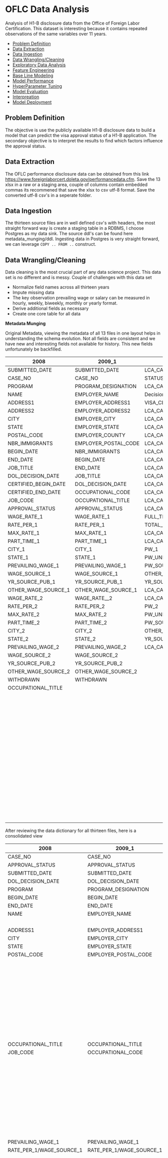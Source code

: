 # OFLC Data Analysis
Analysis of H1-B disclosure data from the Office of Foreign Labor Certification. This dataset is interesting because it contains repeated observations of the same variables over 11 years. 

* [Problem Definition]()
* [Data Extraction]()
* [Data Ingestion]()
* [Data Wrangling/Cleaning]()
* [Exploratory Data Analysis](https://github.com/turlapativenkatkrishna/oflc-data-analysis/blob/master/README.md#exploratory-data-analysis)
* [Feature Engineering]()
* [Base Line Modeling]()
* [Model Performance]()
* [HyperParameter Tuning]() 
* [Model Evaluation]()
* [Interpreation]()
* [Model Deployment]()

## Problem Definition

The objective is use the publicly available H1-B disclosure data to build a model that can predict the visa approval status of a H1-B application. The secondary objective is to interpret the results to find which factors influence the approval status. 

## Data Extraction 

The OFLC performance disclosure data can be obtained from this link https://www.foreignlaborcert.doleta.gov/performancedata.cfm. Save the 13 xlsx in a raw or a staging area, couple of columns contain embedded commas its recommened that save the xlsx to csv utf-8 format. Save the converted utf-8 csv's in a seperate folder. 

## Data Ingestion

The thirteen source files are in well defined csv's with headers, the most straight forward way is create a staging table in a RDBMS, I choose Postgres as my data sink. The source ddl's can be found here metadata_munging/ddl. Ingesting data in Postgres is very straight forward, we can leverage `COPY .. FROM ..` construct.   

## Data Wrangling/Cleaning   

Data cleaning is the most crucial part of any data science project. This data set is no different and is messy. Couple of challenges with this data set 

* Normalize field names across all thirteen years 
* Impute missing data
* The key observation prevailing wage or salary can be measured in hourly, weekly, biweekly, monthly or yearly format. 
* Derive additional fields as necessary 
* Create one core table for all data 

**Metadata Munging** 

Original Metadata, viewing the metadata of all 13 files in one layout helps in understanding the schema evolution. Not all fields are consistent and we have new and interesting fields not available for history.  This new fields unfortunately be backfilled. 

| 2008                 | 2009_1               | 2009_2                         | 2010                           | 2011                           | 2012                           | 2013                           | 2014                           | 2015                  | 2016                  | 2017                        | 2018                        | 2019                           |
| -------------------- | -------------------- | ------------------------------ | ------------------------------ | ------------------------------ | ------------------------------ | ------------------------------ | ------------------------------ | --------------------- | --------------------- | --------------------------- | --------------------------- | ------------------------------ |
| SUBMITTED_DATE       | SUBMITTED_DATE       | LCA_CASE_NUMBER                | LCA_CASE_NUMBER                | LCA_CASE_NUMBER                | LCA_CASE_NUMBER                | LCA_CASE_NUMBER                | LCA_CASE_NUMBER                | CASE_NUMBER           | CASE_NUMBER           | CASE_NUMBER                 | CASE_NUMBER                 | CASE_NUMBER                    |
| CASE_NO              | CASE_NO              | STATUS                         | STATUS                         | STATUS                         | STATUS                         | STATUS                         | STATUS                         | CASE_STATUS           | CASE_STATUS           | CASE_STATUS                 | CASE_STATUS                 | CASE_STATUS                    |
| PROGRAM              | PROGRAM_DESIGNATION  | LCA_CASE_SUBMIT                | LCA_CASE_SUBMIT                | LCA_CASE_SUBMIT                | LCA_CASE_SUBMIT                | LCA_CASE_SUBMIT                | LCA_CASE_SUBMIT                | CASE_SUBMITTED        | CASE_SUBMITTED        | CASE_SUBMITTED              | CASE_SUBMITTED              | CASE_SUBMITTED                 |
| NAME                 | EMPLOYER_NAME        | Decision_Date                  | DECISION_DATE                  | DECISION_DATE                  | DECISION_DATE                  | Decision_Date                  | DECISION_DATE                  | DECISION_DATE         | DECISION_DATE         | DECISION_DATE               | DECISION_DATE               | DECISION_DATE                  |
| ADDRESS1             | EMPLOYER_ADDRESS1    | VISA_CLASS                     | LCA_CASE_EMPLOYMENT_START_DATE | VISA_CLASS                     | VISA_CLASS                     | VISA_CLASS                     | VISA_CLASS                     | VISA_CLASS            | VISA_CLASS            | VISA_CLASS                  | VISA_CLASS                  | VISA_CLASS                     |
| ADDRESS2             | EMPLOYER_ADDRESS2    | LCA_CASE_EMPLOYMENT_START_DATE | LCA_CASE_EMPLOYMENT_END_DATE   | LCA_CASE_EMPLOYMENT_START_DATE | LCA_CASE_EMPLOYMENT_START_DATE | LCA_CASE_EMPLOYMENT_START_DATE | LCA_CASE_EMPLOYMENT_START_DATE | EMPLOYMENT_START_DATE | EMPLOYMENT_START_DATE | EMPLOYMENT_START_DATE       | EMPLOYMENT_START_DATE       | EMPLOYMENT_START_DATE          |
| CITY                 | EMPLOYER_CITY        | LCA_CASE_EMPLOYMENT_END_DATE   | LCA_CASE_EMPLOYER_NAME         | LCA_CASE_EMPLOYMENT_END_DATE   | LCA_CASE_EMPLOYMENT_END_DATE   | LCA_CASE_EMPLOYMENT_END_DATE   | LCA_CASE_EMPLOYMENT_END_DATE   | EMPLOYMENT_END_DATE   | EMPLOYMENT_END_DATE   | EMPLOYMENT_END_DATE         | EMPLOYMENT_END_DATE         | EMPLOYMENT_END_DATE            |
| STATE                | EMPLOYER_STATE       | LCA_CASE_EMPLOYER_NAME         | LCA_CASE_EMPLOYER_ADDRESS1     | LCA_CASE_EMPLOYER_NAME         | LCA_CASE_EMPLOYER_NAME         | LCA_CASE_EMPLOYER_NAME         | LCA_CASE_EMPLOYER_NAME         | EMPLOYER_NAME         | EMPLOYER_NAME         | EMPLOYER_NAME               | EMPLOYER_NAME               | EMPLOYER_NAME                  |
| POSTAL_CODE          | EMPLOYER_COUNTY      | LCA_CASE_EMPLOYER_ADDRESS      | LCA_CASE_EMPLOYER_ADDRESS2     | LCA_CASE_EMPLOYER_ADDRESS      | LCA_CASE_EMPLOYER_ADDRESS      | LCA_CASE_EMPLOYER_ADDRESS      | LCA_CASE_EMPLOYER_ADDRESS      | EMPLOYER_ADDRESS1     | EMPLOYER_ADDRESS      | EMPLOYER_BUSINESS_DBA       | EMPLOYER_BUSINESS_DBA       | EMPLOYER_BUSINESS_DBA          |
| NBR_IMMIGRANTS       | EMPLOYER_POSTAL_CODE | LCA_CASE_EMPLOYER_CITY         | LCA_CASE_EMPLOYER_CITY         | LCA_CASE_EMPLOYER_CITY         | LCA_CASE_EMPLOYER_CITY         | LCA_CASE_EMPLOYER_CITY         | LCA_CASE_EMPLOYER_CITY         | EMPLOYER_ADDRESS2     | EMPLOYER_CITY         | EMPLOYER_ADDRESS            | EMPLOYER_ADDRESS            | EMPLOYER_ADDRESS               |
| BEGIN_DATE           | NBR_IMMIGRANTS       | LCA_CASE_EMPLOYER_STATE        | LCA_CASE_EMPLOYER_STATE        | LCA_CASE_EMPLOYER_STATE        | LCA_CASE_EMPLOYER_STATE        | LCA_CASE_EMPLOYER_STATE        | LCA_CASE_EMPLOYER_STATE        | EMPLOYER_CITY         | EMPLOYER_STATE        | EMPLOYER_CITY               | EMPLOYER_CITY               | EMPLOYER_CITY                  |
| END_DATE             | BEGIN_DATE           | LCA_CASE_EMPLOYER_POSTAL_CODE  | LCA_CASE_EMPLOYER_POSTAL_CODE  | LCA_CASE_EMPLOYER_POSTAL_CODE  | LCA_CASE_EMPLOYER_POSTAL_CODE  | LCA_CASE_EMPLOYER_POSTAL_CODE  | LCA_CASE_EMPLOYER_POSTAL_CODE  | EMPLOYER_STATE        | EMPLOYER_POSTAL_CODE  | EMPLOYER_STATE              | EMPLOYER_STATE              | EMPLOYER_STATE                 |
| JOB_TITLE            | END_DATE             | LCA_CASE_SOC_CODE              | LCA_CASE_SOC_CODE              | LCA_CASE_SOC_CODE              | LCA_CASE_SOC_CODE              | LCA_CASE_SOC_CODE              | LCA_CASE_SOC_CODE              | EMPLOYER_POSTAL_CODE  | EMPLOYER_COUNTRY      | EMPLOYER_POSTAL_CODE        | EMPLOYER_POSTAL_CODE        | EMPLOYER_POSTAL_CODE           |
| DOL_DECISION_DATE    | JOB_TITLE            | LCA_CASE_SOC_NAME              | LCA_CASE_SOC_NAME              | LCA_CASE_SOC_NAME              | LCA_CASE_SOC_NAME              | LCA_CASE_SOC_NAME              | LCA_CASE_SOC_NAME              | EMPLOYER_COUNTRY      | EMPLOYER_PROVINCE     | EMPLOYER_COUNTRY            | EMPLOYER_COUNTRY            | EMPLOYER_COUNTRY               |
| CERTIFIED_BEGIN_DATE | DOL_DECISION_DATE    | LCA_CASE_JOB_TITLE             | LCA_CASE_JOB_TITLE             | LCA_CASE_JOB_TITLE             | LCA_CASE_JOB_TITLE             | LCA_CASE_JOB_TITLE             | LCA_CASE_JOB_TITLE             | EMPLOYER_PROVINCE     | EMPLOYER_PHONE        | EMPLOYER_PROVINCE           | EMPLOYER_PROVINCE           | EMPLOYER_PROVINCE              |
| CERTIFIED_END_DATE   | OCCUPATIONAL_CODE    | LCA_CASE_WAGE_RATE_FROM        | LCA_CASE_WAGE_RATE_FROM        | LCA_CASE_WAGE_RATE_FROM        | LCA_CASE_WAGE_RATE_FROM        | LCA_CASE_WAGE_RATE_FROM        | LCA_CASE_WAGE_RATE_FROM        | EMPLOYER_PHONE        | EMPLOYER_PHONE_EXT    | EMPLOYER_PHONE              | EMPLOYER_PHONE              | EMPLOYER_PHONE                 |
| JOB_CODE             | OCCUPATIONAL_TITLE   | LCA_CASE_WAGE_RATE_TO          | LCA_CASE_WAGE_RATE_TO          | LCA_CASE_WAGE_RATE_TO          | LCA_CASE_WAGE_RATE_TO          | LCA_CASE_WAGE_RATE_TO          | LCA_CASE_WAGE_RATE_TO          | EMPLOYER_PHONE_EXT    | AGENT_ATTORNEY_NAME   | EMPLOYER_PHONE_EXT          | EMPLOYER_PHONE_EXT          | EMPLOYER_PHONE_EXT             |
| APPROVAL_STATUS      | APPROVAL_STATUS      | LCA_CASE_WAGE_RATE_UNIT        | TOTAL_WORKERS                  | LCA_CASE_WAGE_RATE_UNIT        | LCA_CASE_WAGE_RATE_UNIT        | LCA_CASE_WAGE_RATE_UNIT        | LCA_CASE_WAGE_RATE_UNIT        | AGENT_ATTORNEY_NAME   | AGENT_ATTORNEY_CITY   | AGENT_REPRESENTING_EMPLOYER | AGENT_REPRESENTING_EMPLOYER | SECONDARY_ENTITY               |
| WAGE_RATE_1          | WAGE_RATE_1          | FULL_TIME_POS                  | WORK_LOCATION_CITY1            | FULL_TIME_POS                  | FULL_TIME_POS                  | FULL_TIME_POS                  | FULL_TIME_POS                  | AGENT_ATTORNEY_CITY   | AGENT_ATTORNEY_STATE  | AGENT_ATTORNEY_NAME         | AGENT_ATTORNEY_NAME         | SECONDARY_ENTITY_BUSINESS_NAME |
| RATE_PER_1           | RATE_PER_1           | TOTAL_WORKERS                  | WORK_LOCATION_STATE1           | TOTAL_WORKERS                  | TOTAL_WORKERS                  | TOTAL_WORKERS                  | TOTAL_WORKERS                  | AGENT_ATTORNEY_STATE  | JOB_TITLE             | AGENT_ATTORNEY_CITY         | AGENT_ATTORNEY_CITY         | AGENT_REPRESENTING_EMPLOYER    |
| MAX_RATE_1           | MAX_RATE_1           | LCA_CASE_WORKLOC1_CITY         | PW_1                           | LCA_CASE_WORKLOC1_CITY         | LCA_CASE_WORKLOC1_CITY         | LCA_CASE_WORKLOC1_CITY         | LCA_CASE_WORKLOC1_CITY         | JOB_TITLE             | SOC_CODE              | AGENT_ATTORNEY_STATE        | AGENT_ATTORNEY_STATE        | AGENT_ATTORNEY_NAME            |
| PART_TIME_1          | PART_TIME_1          | LCA_CASE_WORKLOC1_STATE        | PW_UNIT_1                      | LCA_CASE_WORKLOC1_STATE        | LCA_CASE_WORKLOC1_STATE        | LCA_CASE_WORKLOC1_STATE        | LCA_CASE_WORKLOC1_STATE        | SOC_CODE              | SOC_NAME              | JOB_TITLE                   | JOB_TITLE                   | AGENT_ATTORNEY_CITY            |
| CITY_1               | CITY_1               | PW_1                           | PW_SOURCE_1                    | PW_1                           | PW_1                           | PW_1                           | PW_1                           | SOC_NAME              | NAIC_CODE             | SOC_CODE                    | SOC_CODE                    | AGENT_ATTORNEY_STATE           |
| STATE_1              | STATE_1              | PW_UNIT_1                      | OTHER_WAGE_SOURCE_1            | PW_UNIT_1                      | PW_UNIT_1                      | PW_UNIT_1                      | PW_UNIT_1                      | NAIC_CODE             | TOTAL_WORKERS         | SOC_NAME                    | SOC_NAME                    | JOB_TITLE                      |
| PREVAILING_WAGE_1    | PREVAILING_WAGE_1    | PW_SOURCE_1                    | YR_SOURCE_PUB_1                | PW_SOURCE_1                    | PW_SOURCE_1                    | PW_SOURCE_1                    | PW_SOURCE_1                    | TOTAL                 | FULL_TIME_POSITION    | NAICS_CODE                  | NAICS_CODE                  | SOC_CODE                       |
| WAGE_SOURCE_1        | WAGE_SOURCE_1        | OTHER_WAGE_SOURCE_1            | WORK_LOCATION_CITY2            | OTHER_WAGE_SOURCE_1            | OTHER_WAGE_SOURCE_1            | OTHER_WAGE_SOURCE_1            | OTHER_WAGE_SOURCE_1            | WORKERS               | PREVAILING_WAGE       | TOTAL_WORKERS               | TOTAL_WORKERS               | SOC_NAME                       |
| YR_SOURCE_PUB_1      | YR_SOURCE_PUB_1      | YR_SOURCE_PUB_1                | WORK_LOCATION_STATE2           | YR_SOURCE_PUB_1                | YR_SOURCE_PUB_1                | YR_SOURCE_PUB_1                | YR_SOURCE_PUB_1                | FULL_TIME_POSITION    | PW_UNIT_OF_PAY        | NEW_EMPLOYMENT              | NEW_EMPLOYMENT              | NAICS_CODE                     |
| OTHER_WAGE_SOURCE_1  | OTHER_WAGE_SOURCE_1  | LCA_CASE_WORKLOC2_CITY         | PW_2                           | LCA_CASE_WORKLOC2_CITY         | LCA_CASE_WORKLOC2_CITY         | LCA_CASE_WORKLOC2_CITY         | LCA_CASE_WORKLOC2_CITY         | PREVAILING_WAGE       | PW_WAGE_SOURCE        | CONTINUED_EMPLOYMENT        | CONTINUED_EMPLOYMENT        | TOTAL_WORKERS                  |
| WAGE_RATE_2          | WAGE_RATE__2         | LCA_CASE_WORKLOC2_STATE        | PW_UNIT_2                      | LCA_CASE_WORKLOC2_STATE        | LCA_CASE_WORKLOC2_STATE        | LCA_CASE_WORKLOC2_STATE        | LCA_CASE_WORKLOC2_STATE        | PW_UNIT_OF_PAY        | PW_SOURCE_YEAR        | CHANGE_PREVIOUS_EMPLOYMENT  | CHANGE_PREVIOUS_EMPLOYMENT  | NEW_EMPLOYMENT                 |
| RATE_PER_2           | RATE_PER_2           | PW_2                           | PW_SOURCE_2                    | PW_2                           | PW_2                           | PW_2                           | PW_2                           | PW_WAGE_LEVEL         | PW_SOURCE_OTHER       | NEW_CONCURRENT_EMPLOYMENT   | NEW_CONCURRENT_EMP          | CONTINUED_EMPLOYMENT           |
| MAX_RATE_2           | MAX_RATE_2           | PW_UNIT_2                      | OTHER_WAGE_SOURCE_2            | PW_UNIT_2                      | PW_UNIT_2                      | PW_UNIT_2                      | PW_UNIT_2                      | PW_WAGE_SOURCE        | WAGE_RATE_OF_PAY_FROM | CHANGE_EMPLOYER             | CHANGE_EMPLOYER             | CHANGE_PREVIOUS_EMPLOYMENT     |
| PART_TIME_2          | PART_TIME_2          | PW_SOURCE_2                    | YR_SOURCE_PUB_2                | PW_SOURCE_2                    | PW_SOURCE_2                    | PW_SOURCE_2                    | PW_SOURCE_2                    | PW_WAGE_SOURCE_YEAR   | WAGE_RATE_OF_PAY_TO   | AMENDED_PETITION            | AMENDED_PETITION            | NEW_CONCURRENT_EMP             |
| CITY_2               | CITY_2               | OTHER_WAGE_SOURCE_2            | LCA_CASE_NAICS_CODE            | OTHER_WAGE_SOURCE_2            | OTHER_WAGE_SOURCE_2            | OTHER_WAGE_SOURCE_2            | OTHER_WAGE_SOURCE_2            | PW_WAGE_SOURCE_OTHER  | WAGE_UNIT_OF_PAY      | FULL_TIME_POSITION          | FULL_TIME_POSITION          | CHANGE_EMPLOYER                |
| STATE_2              | STATE_2              | YR_SOURCE_PUB_2                |                                | YR_SOURCE_PUB_2                | YR_SOURCE_PUB_2                | YR_SOURCE_PUB_2                | YR_SOURCE_PUB_2                | WAGE_RATE_OF_PAY      | H-1B_DEPENDENT        | PREVAILING_WAGE             | PREVAILING_WAGE             | AMENDED_PETITION               |
| PREVAILING_WAGE_2    | PREVAILING_WAGE_2    | LCA_CASE_NAICS_CODE            |                                | LCA_CASE_NAICS_CODE            | LCA_CASE_NAICS_CODE            | LCA_CASE_NAICS_CODE            | LCA_CASE_NAICS_CODE            | WAGE_UNIT_OF_PAY      | WILLFUL_VIOLATOR      | PW_UNIT_OF_PAY              | PW_UNIT_OF_PAY              | FULL_TIME_POSITION             |
| WAGE_SOURCE_2        | WAGE_SOURCE_2        |                                |                                |                                |                                |                                |                                | H-1B_DEPENDENT        | WORKSITE_CITY         | PW_WAGE_LEVEL               | PW_WAGE_LEVEL               | PREVAILING_WAGE                |
| YR_SOURCE_PUB_2      | YR_SOURCE_PUB_2      |                                |                                |                                |                                |                                |                                | WILLFUL               | WORKSITE_COUNTY       | PW_SOURCE                   | PW_SOURCE                   | PW_UNIT_OF_PAY                 |
| OTHER_WAGE_SOURCE_2  | OTHER_WAGE_SOURCE_2  |                                |                                |                                |                                |                                |                                | VIOLATOR              | WORKSITE_STATE        | PW_SOURCE_YEAR              | PW_SOURCE_YEAR              | PW_WAGE_LEVEL                  |
| WITHDRAWN            | WITHDRAWN            |                                |                                |                                |                                |                                |                                | WORKSITE_CITY         | WORKSITE_POSTAL_CODE  | PW_SOURCE_OTHER             | PW_SOURCE_OTHER             | PW_SOURCE                      |
| OCCUPATIONAL_TITLE   |                      |                                |                                |                                |                                |                                |                                | WORKSITE_COUNTY       | ORIGINAL_CERT_DATE    | WAGE_RATE_OF_PAY_FROM       | WAGE_RATE_OF_PAY_FROM       | PW_SOURCE_YEAR                 |
|                      |                      |                                |                                |                                |                                |                                |                                | WORKSITE_STATE        |                       | WAGE_RATE_OF_PAY_TO         | WAGE_RATE_OF_PAY_TO         | PW_SOURCE_OTHER                |
|                      |                      |                                |                                |                                |                                |                                |                                | WORKSITE_POSTAL_CODE  |                       | WAGE_UNIT_OF_PAY            | WAGE_UNIT_OF_PAY            | WAGE_RATE_OF_PAY_FROM          |
|                      |                      |                                |                                |                                |                                |                                |                                |                       |                       | H1B_DEPENDENT               | H1B_DEPENDENT               | WAGE_RATE_OF_PAY_TO            |
|                      |                      |                                |                                |                                |                                |                                |                                |                       |                       | WILLFUL_VIOLATOR            | WILLFUL_VIOLATOR            | WAGE_UNIT_OF_PAY               |
|                      |                      |                                |                                |                                |                                |                                |                                |                       |                       | SUPPORT_H1B                 | SUPPORT_H1B                 | H1B_DEPENDENT                  |
|                      |                      |                                |                                |                                |                                |                                |                                |                       |                       | LABOR_CON_AGREE             | LABOR_CON_AGREE             | WILLFUL_VIOLATOR               |
|                      |                      |                                |                                |                                |                                |                                |                                |                       |                       | PUBLIC_DISCLOSURE_LOCATION  | PUBLIC_DISCLOSURE_LOCATION  | SUPPORT_H1B                    |
|                      |                      |                                |                                |                                |                                |                                |                                |                       |                       | WORKSITE_CITY               | WORKSITE_CITY               | STATUTORY_BASIS                |
|                      |                      |                                |                                |                                |                                |                                |                                |                       |                       | WORKSITE_COUNTY             | WORKSITE_COUNTY             | APPENDIX_ATTACHMENT            |
|                      |                      |                                |                                |                                |                                |                                |                                |                       |                       | WORKSITE_STATE              | WORKSITE_STATE              | LABOR_CON_AGREE                |
|                      |                      |                                |                                |                                |                                |                                |                                |                       |                       | WORKSITE_POSTAL_CODE        | WORKSITE_POSTAL_CODE        | PUBLIC_DISCLOSURE_LOCATION     |
|                      |                      |                                |                                |                                |                                |                                |                                |                       |                       | ORIGINAL_CERT_DATE          | ORIGINAL_CERT_DATE          | WORKSITE_CITY                  |
|                      |                      |                                |                                |                                |                                |                                |                                |                       |                       |                             |                             | WORKSITE_COUNTY                |
|                      |                      |                                |                                |                                |                                |                                |                                |                       |                       |                             |                             | WORKSITE_STATE                 |
|                      |                      |                                |                                |                                |                                |                                |                                |                       |                       |                             |                             | WORKSITE_POSTAL_CODE           |
|                      |                      |                                |                                |                                |                                |                                |                                |                       |                       |                             |                             | ORIGINAL_CERT_DATE             |

After reviewing the data dictionary for all thirteen files, here is a consolidated view 

| 2008                      | 2009_1                   | 2009_2                         | 2010                           | 2011                           | 2012                           | 2013                           | 2014                           | 2015                  | 2016                  | 2017                        | 2018                        | 2019                           |
| ------------------------- | ------------------------ | ------------------------------ | ------------------------------ | ------------------------------ | ------------------------------ | ------------------------------ | ------------------------------ | --------------------- | --------------------- | --------------------------- | --------------------------- | ------------------------------ |
| CASE_NO                   | CASE_NO                  | LCA_CASE_NUMBER                | LCA_CASE_NUMBER                | LCA_CASE_NUMBER                | LCA_CASE_NUMBER                | LCA_CASE_NUMBER                | LCA_CASE_NUMBER                | CASE_NUMBER           | CASE_NUMBER           | CASE_NUMBER                 | CASE_NUMBER                 | CASE_NUMBER                    |
| APPROVAL_STATUS           | APPROVAL_STATUS          | STATUS                         | STATUS                         | STATUS                         | STATUS                         | STATUS                         | STATUS                         | CASE_STATUS           | CASE_STATUS           | CASE_STATUS                 | CASE_STATUS                 | CASE_STATUS                    |
| SUBMITTED_DATE            | SUBMITTED_DATE           | LCA_CASE_SUBMIT                | LCA_CASE_SUBMIT                | LCA_CASE_SUBMIT                | LCA_CASE_SUBMIT                | LCA_CASE_SUBMIT                | LCA_CASE_SUBMIT                | CASE_SUBMITTED        | CASE_SUBMITTED        | CASE_SUBMITTED              | CASE_SUBMITTED              | CASE_SUBMITTED                 |
| DOL_DECISION_DATE         | DOL_DECISION_DATE        | Decision_Date                  | DECISION_DATE                  | DECISION_DATE                  | DECISION_DATE                  | Decision_Date                  | DECISION_DATE                  | DECISION_DATE         | DECISION_DATE         | DECISION_DATE               | DECISION_DATE               | DECISION_DATE                  |
| PROGRAM                   | PROGRAM_DESIGNATION      | VISA_CLASS                     |                                | VISA_CLASS                     | VISA_CLASS                     | VISA_CLASS                     | VISA_CLASS                     | VISA_CLASS            | VISA_CLASS            | VISA_CLASS                  | VISA_CLASS                  | VISA_CLASS                     |
| BEGIN_DATE                | BEGIN_DATE               | LCA_CASE_EMPLOYMENT_START_DATE | LCA_CASE_EMPLOYMENT_START_DATE | LCA_CASE_EMPLOYMENT_START_DATE | LCA_CASE_EMPLOYMENT_START_DATE | LCA_CASE_EMPLOYMENT_START_DATE | LCA_CASE_EMPLOYMENT_START_DATE | EMPLOYMENT_START_DATE | EMPLOYMENT_START_DATE | EMPLOYMENT_START_DATE       | EMPLOYMENT_START_DATE       | EMPLOYMENT_START_DATE          |
| END_DATE                  | END_DATE                 | LCA_CASE_EMPLOYMENT_END_DATE   | LCA_CASE_EMPLOYMENT_END_DATE   | LCA_CASE_EMPLOYMENT_END_DATE   | LCA_CASE_EMPLOYMENT_END_DATE   | LCA_CASE_EMPLOYMENT_END_DATE   | LCA_CASE_EMPLOYMENT_END_DATE   | EMPLOYMENT_END_DATE   | EMPLOYMENT_END_DATE   | EMPLOYMENT_END_DATE         | EMPLOYMENT_END_DATE         | EMPLOYMENT_END_DATE            |
| NAME                      | EMPLOYER_NAME            | LCA_CASE_EMPLOYER_NAME         | LCA_CASE_EMPLOYER_NAME         | LCA_CASE_EMPLOYER_NAME         | LCA_CASE_EMPLOYER_NAME         | LCA_CASE_EMPLOYER_NAME         | LCA_CASE_EMPLOYER_NAME         | EMPLOYER_NAME         | EMPLOYER_NAME         | EMPLOYER_NAME               | EMPLOYER_NAME               | EMPLOYER_NAME                  |
|                           |                          |                                |                                |                                |                                |                                |                                | EMPLOYER_ADDRESS1     |                       | EMPLOYER_BUSINESS_DBA       | EMPLOYER_BUSINESS_DBA       | EMPLOYER_BUSINESS_DBA          |
| ADDRESS1                  | EMPLOYER_ADDRESS1        | LCA_CASE_EMPLOYER_ADDRESS      | LCA_CASE_EMPLOYER_ADDRESS1     | LCA_CASE_EMPLOYER_ADDRESS      | LCA_CASE_EMPLOYER_ADDRESS      | LCA_CASE_EMPLOYER_ADDRESS      | LCA_CASE_EMPLOYER_ADDRESS      | EMPLOYER_ADDRESS2     | EMPLOYER_ADDRESS      | EMPLOYER_ADDRESS            | EMPLOYER_ADDRESS            | EMPLOYER_ADDRESS               |
| CITY                      | EMPLOYER_CITY            | LCA_CASE_EMPLOYER_CITY         | LCA_CASE_EMPLOYER_CITY         | LCA_CASE_EMPLOYER_CITY         | LCA_CASE_EMPLOYER_CITY         | LCA_CASE_EMPLOYER_CITY         | LCA_CASE_EMPLOYER_CITY         | EMPLOYER_CITY         | EMPLOYER_CITY         | EMPLOYER_CITY               | EMPLOYER_CITY               | EMPLOYER_CITY                  |
| STATE                     | EMPLOYER_STATE           | LCA_CASE_EMPLOYER_STATE        | LCA_CASE_EMPLOYER_STATE        | LCA_CASE_EMPLOYER_STATE        | LCA_CASE_EMPLOYER_STATE        | LCA_CASE_EMPLOYER_STATE        | LCA_CASE_EMPLOYER_STATE        | EMPLOYER_STATE        | EMPLOYER_STATE        | EMPLOYER_STATE              | EMPLOYER_STATE              | EMPLOYER_STATE                 |
| POSTAL_CODE               | EMPLOYER_POSTAL_CODE     | LCA_CASE_EMPLOYER_POSTAL_CODE  | LCA_CASE_EMPLOYER_POSTAL_CODE  | LCA_CASE_EMPLOYER_POSTAL_CODE  | LCA_CASE_EMPLOYER_POSTAL_CODE  | LCA_CASE_EMPLOYER_POSTAL_CODE  | LCA_CASE_EMPLOYER_POSTAL_CODE  | EMPLOYER_POSTAL_CODE  | EMPLOYER_POSTAL_CODE  | EMPLOYER_POSTAL_CODE        | EMPLOYER_POSTAL_CODE        | EMPLOYER_POSTAL_CODE           |
|                           |                          |                                |                                |                                |                                |                                |                                | EMPLOYER_COUNTRY      | EMPLOYER_COUNTRY      | EMPLOYER_COUNTRY            | EMPLOYER_COUNTRY            | EMPLOYER_COUNTRY               |
|                           |                          |                                |                                |                                |                                |                                |                                | EMPLOYER_PROVINCE     | EMPLOYER_PROVINCE     | EMPLOYER_PROVINCE           | EMPLOYER_PROVINCE           | EMPLOYER_PROVINCE              |
|                           |                          |                                |                                |                                |                                |                                |                                | EMPLOYER_PHONE        | EMPLOYER_PHONE        | EMPLOYER_PHONE              | EMPLOYER_PHONE              | EMPLOYER_PHONE                 |
|                           |                          |                                |                                |                                |                                |                                |                                | EMPLOYER_PHONE_EXT    | EMPLOYER_PHONE_EXT    | EMPLOYER_PHONE_EXT          | EMPLOYER_PHONE_EXT          | EMPLOYER_PHONE_EXT             |
|                           |                          |                                |                                |                                |                                |                                |                                |                       |                       |                             |                             | SECONDARY_ENTITY               |
|                           |                          |                                |                                |                                |                                |                                |                                |                       |                       |                             |                             | SECONDARY_ENTITY_BUSINESS_NAME |
|                           |                          |                                |                                |                                |                                |                                |                                |                       |                       | AGENT_REPRESENTING_EMPLOYER | AGENT_REPRESENTING_EMPLOYER | AGENT_REPRESENTING_EMPLOYER    |
|                           |                          |                                | WORK_LOCATION_CITY1            |                                |                                |                                |                                | AGENT_ATTORNEY_NAME   | AGENT_ATTORNEY_NAME   | AGENT_ATTORNEY_NAME         | AGENT_ATTORNEY_NAME         | AGENT_ATTORNEY_NAME            |
|                           |                          |                                | WORK_LOCATION_STATE1           |                                |                                |                                |                                | AGENT_ATTORNEY_CITY   | AGENT_ATTORNEY_CITY   | AGENT_ATTORNEY_CITY         | AGENT_ATTORNEY_CITY         | AGENT_ATTORNEY_CITY            |
|                           |                          |                                |                                |                                |                                |                                |                                | AGENT_ATTORNEY_STATE  | AGENT_ATTORNEY_STATE  | AGENT_ATTORNEY_STATE        | AGENT_ATTORNEY_STATE        | AGENT_ATTORNEY_STATE           |
| OCCUPATIONAL_TITLE        | OCCUPATIONAL_TITLE       | LCA_CASE_JOB_TITLE             | LCA_CASE_JOB_TITLE             | LCA_CASE_JOB_TITLE             | LCA_CASE_JOB_TITLE             | LCA_CASE_JOB_TITLE             | LCA_CASE_JOB_TITLE             | JOB_TITLE             | JOB_TITLE             | JOB_TITLE                   | JOB_TITLE                   | JOB_TITLE                      |
| JOB_CODE                  | OCCUPATIONAL_CODE        | LCA_CASE_SOC_CODE              | LCA_CASE_SOC_CODE              | LCA_CASE_SOC_CODE              | LCA_CASE_SOC_CODE              | LCA_CASE_SOC_CODE              | LCA_CASE_SOC_CODE              | SOC_CODE              | SOC_CODE              | SOC_CODE                    | SOC_CODE                    | SOC_CODE                       |
|                           |                          | LCA_CASE_SOC_NAME              | LCA_CASE_SOC_NAME              | LCA_CASE_SOC_NAME              | LCA_CASE_SOC_NAME              | LCA_CASE_SOC_NAME              | LCA_CASE_SOC_NAME              | SOC_NAME              | SOC_NAME              | SOC_NAME                    | SOC_NAME                    | SOC_NAME                       |
|                           |                          | LCA_CASE_NAICS_CODE            | LCA_CASE_NAICS_CODE            | LCA_CASE_NAICS_CODE            | LCA_CASE_NAICS_CODE            | LCA_CASE_NAICS_CODE            | LCA_CASE_NAICS_CODE            | NAIC_CODE             | NAIC_CODE             | NAICS_CODE                  | NAICS_CODE                  | NAICS_CODE                     |
|                           |                          | TOTAL_WORKERS                  | TOTAL_WORKERS                  | TOTAL_WORKERS                  | TOTAL_WORKERS                  | TOTAL_WORKERS                  | TOTAL_WORKERS                  | TOTAL_WORKERS         | TOTAL_WORKERS         | TOTAL_WORKERS               | TOTAL_WORKERS               | TOTAL_WORKERS                  |
|                           |                          |                                |                                |                                |                                |                                |                                |                       |                       | NEW_EMPLOYMENT              | NEW_EMPLOYMENT              | NEW_EMPLOYMENT                 |
|                           |                          |                                |                                |                                |                                |                                |                                |                       |                       | CONTINUED_EMPLOYMENT        | CONTINUED_EMPLOYMENT        | CONTINUED_EMPLOYMENT           |
|                           |                          |                                |                                |                                |                                |                                |                                |                       |                       | CHANGE_PREVIOUS_EMPLOYMENT  | CHANGE_PREVIOUS_EMPLOYMENT  | CHANGE_PREVIOUS_EMPLOYMENT     |
|                           |                          |                                |                                |                                |                                |                                |                                |                       |                       | NEW_CONCURRENT_EMPLOYMENT   | NEW_CONCURRENT_EMP          | NEW_CONCURRENT_EMP             |
|                           |                          |                                |                                |                                |                                |                                |                                |                       |                       | CHANGE_EMPLOYER             | CHANGE_EMPLOYER             | CHANGE_EMPLOYER                |
|                           |                          |                                |                                |                                |                                |                                |                                |                       |                       | AMENDED_PETITION            | AMENDED_PETITION            | AMENDED_PETITION               |
|                           |                          | FULL_TIME_POS                  |                                | FULL_TIME_POS                  | FULL_TIME_POS                  | FULL_TIME_POS                  | FULL_TIME_POS                  | FULL_TIME_POSITION    | FULL_TIME_POSITION    | FULL_TIME_POSITION          | FULL_TIME_POSITION          | FULL_TIME_POSITION             |
| PREVAILING_WAGE_1         | PREVAILING_WAGE_1        | PW_1                           | PW_1                           |                                | PW_1                           | PW_1                           | PW_1                           | PREVAILING_WAGE       | PREVAILING_WAGE       | PREVAILING_WAGE             | PREVAILING_WAGE             | PREVAILING_WAGE                |
| RATE_PER_1/WAGE_SOURCE_1  | RATE_PER_1/WAGE_SOURCE_1 | PW_UNIT_1                      | PW_UNIT_1                      |                                | PW_UNIT_1                      | PW_UNIT_1                      | PW_UNIT_1                      | PW_UNIT_OF_PAY        | PW_UNIT_OF_PAY        | PW_UNIT_OF_PAY              | PW_UNIT_OF_PAY              | PW_UNIT_OF_PAY                 |
|                           |                          |                                |                                |                                |                                |                                |                                | PW_WAGE_LEVEL         |                       | PW_WAGE_LEVEL               | PW_WAGE_LEVEL               | PW_WAGE_LEVEL                  |
|                           |                          |                                |                                |                                |                                |                                |                                | PW_WAGE_SOURCE        | PW_WAGE_SOURCE        | PW_SOURCE                   | PW_SOURCE                   | PW_SOURCE                      |
|                           |                          |                                |                                |                                |                                |                                |                                | PW_WAGE_SOURCE_YEAR   | PW_SOURCE_YEAR        | PW_SOURCE_YEAR              | PW_SOURCE_YEAR              | PW_SOURCE_YEAR                 |
|                           |                          |                                |                                |                                |                                |                                |                                | PW_WAGE_SOURCE_OTHER  | PW_SOURCE_OTHER       | PW_SOURCE_OTHER             | PW_SOURCE_OTHER             | PW_SOURCE_OTHER                |
|                           |                          | LCA_CASE_WAGE_RATE_FROM        | LCA_CASE_WAGE_RATE_FROM        | LCA_CASE_WAGE_RATE_FROM        | LCA_CASE_WAGE_RATE_FROM        | LCA_CASE_WAGE_RATE_FROM        | LCA_CASE_WAGE_RATE_FROM        |                       | WAGE_RATE_OF_PAY_FROM | WAGE_RATE_OF_PAY_FROM       | WAGE_RATE_OF_PAY_FROM       | WAGE_RATE_OF_PAY_FROM          |
|                           |                          | LCA_CASE_WAGE_RATE_TO          | LCA_CASE_WAGE_RATE_TO          | LCA_CASE_WAGE_RATE_TO          | LCA_CASE_WAGE_RATE_TO          | LCA_CASE_WAGE_RATE_TO          | LCA_CASE_WAGE_RATE_TO          | WAGE_RATE_OF_PAY      | WAGE_RATE_OF_PAY_TO   | WAGE_RATE_OF_PAY_TO         | WAGE_RATE_OF_PAY_TO         | WAGE_RATE_OF_PAY_TO            |
|                           |                          | LCA_CASE_WAGE_RATE_UNIT        |                                | LCA_CASE_WAGE_RATE_UNIT        | LCA_CASE_WAGE_RATE_UNIT        | LCA_CASE_WAGE_RATE_UNIT        | LCA_CASE_WAGE_RATE_UNIT        | WAGE_UNIT_OF_PAY      | WAGE_UNIT_OF_PAY      | WAGE_UNIT_OF_PAY            | WAGE_UNIT_OF_PAY            | WAGE_UNIT_OF_PAY               |
|                           |                          |                                |                                |                                |                                |                                |                                | H1B_DEPENDENT         | H1B_DEPENDENT         | H1B_DEPENDENT               | H1B_DEPENDENT               | H1B_DEPENDENT                  |
|                           |                          |                                |                                |                                |                                |                                |                                | WILLFUL_VIOLATOR      | WILLFUL_VIOLATOR      | WILLFUL_VIOLATOR            | WILLFUL_VIOLATOR            | WILLFUL_VIOLATOR               |
|                           |                          |                                |                                |                                |                                |                                |                                |                       |                       | SUPPORT_H1B                 | SUPPORT_H1B                 | SUPPORT_H1B                    |
|                           |                          |                                |                                |                                |                                |                                |                                |                       |                       |                             |                             | STATUTORY_BASIS                |
|                           |                          |                                |                                |                                |                                |                                |                                |                       |                       |                             |                             | APPENDIX_ATTACHMENT            |
|                           |                          |                                |                                |                                |                                |                                |                                |                       |                       | LABOR_CON_AGREE             | LABOR_CON_AGREE             | LABOR_CON_AGREE                |
|                           |                          |                                |                                |                                |                                |                                |                                |                       |                       | PUBLIC_DISCLOSURE_LOCATION  | PUBLIC_DISCLOSURE_LOCATION  | PUBLIC_DISCLOSURE_LOCATION     |
|                           |                          | LCA_CASE_WORKLOC1_CITY         |                                | LCA_CASE_WORKLOC1_CITY         | LCA_CASE_WORKLOC1_CITY         | LCA_CASE_WORKLOC1_CITY         | LCA_CASE_WORKLOC1_CITY         | WORKSITE_CITY         | WORKSITE_CITY         | WORKSITE_CITY               | WORKSITE_CITY               | WORKSITE_CITY                  |
|                           |                          | LCA_CASE_WORKLOC1_STATE        |                                | LCA_CASE_WORKLOC1_STATE        | LCA_CASE_WORKLOC1_STATE        | LCA_CASE_WORKLOC1_STATE        | LCA_CASE_WORKLOC1_STATE        | WORKSITE_COUNTY       | WORKSITE_COUNTY       | WORKSITE_COUNTY             | WORKSITE_COUNTY             | WORKSITE_COUNTY                |
|                           |                          |                                |                                |                                |                                |                                |                                | WORKSITE_STATE        | WORKSITE_STATE        | WORKSITE_STATE              | WORKSITE_STATE              | WORKSITE_STATE                 |
|                           |                          |                                |                                |                                |                                |                                |                                | WORKSITE_POSTAL_CODE  | WORKSITE_POSTAL_CODE  | WORKSITE_POSTAL_CODE        | WORKSITE_POSTAL_CODE        | WORKSITE_POSTAL_CODE           |
|                           |                          |                                |                                |                                |                                |                                |                                |                       | ORIGINAL_CERT_DATE    | ORIGINAL_CERT_DATE          | ORIGINAL_CERT_DATE          | ORIGINAL_CERT_DATE             |
| YYY                       | YYYY                     | YYYY                           | YYYY                           | YYYY                           | YYYY                           | YYYY                           | YYYY                           | YYYY                  | YYYY                  | YYYY                        | YYYY                        | YYYY                           |
|                           |                          |                                |                                |                                |                                |                                |                                |                       |                       |                             |                             |                                |
| **FIELDS NOT   REQUIRED** |                          |                                |                                |                                |                                |                                |                                |                       |                       |                             |                             |                                |
| WAGE_RATE_2               | WITHDRAWN                | PW_SOURCE_1                    | PW_SOURCE_1                    | LCA_CASE_WORKLOC2_CITY         | LCA_CASE_WORKLOC2_CITY         | LCA_CASE_WORKLOC2_CITY         | PW_2                           |                       |                       |                             |                             |                                |
| RATE_PER_2                | WAGE_RATE__2             | OTHER_WAGE_SOURCE_1            | OTHER_WAGE_SOURCE_1            | LCA_CASE_WORKLOC2_STATE        | LCA_CASE_WORKLOC2_STATE        | LCA_CASE_WORKLOC2_STATE        | PW_UNIT_2                      |                       |                       |                             |                             |                                |
| MAX_RATE_2                | RATE_PER_2               | YR_SOURCE_PUB_1                | YR_SOURCE_PUB_1                | PW_2                           | PW_2                           | PW_2                           | PW_SOURCE_2                    |                       |                       |                             |                             |                                |
| PART_TIME_2               | MAX_RATE_2               | LCA_CASE_WORKLOC2_CITY         | LCA_CASE_EMPLOYER_ADDRESS2     | PW_UNIT_2                      | PW_UNIT_2                      | PW_UNIT_2                      | OTHER_WAGE_SOURCE_2            |                       |                       |                             |                             |                                |
| CITY_2                    | PART_TIME_2              | LCA_CASE_WORKLOC2_STATE        | PW_2                           | PW_SOURCE_2                    | PW_SOURCE_2                    | PW_SOURCE_2                    | YR_SOURCE_PUB_2                |                       |                       |                             |                             |                                |
| STATE_2                   | CITY_2                   | PW_2                           | PW_UNIT_2                      | OTHER_WAGE_SOURCE_2            | OTHER_WAGE_SOURCE_2            | OTHER_WAGE_SOURCE_2            | LCA_CASE_WORKLOC2_CITY         |                       |                       |                             |                             |                                |
| PREVAILING_WAGE_2         | STATE_2                  | PW_UNIT_2                      | PW_SOURCE_2                    | YR_SOURCE_PUB_2                | YR_SOURCE_PUB_2                | YR_SOURCE_PUB_2                | LCA_CASE_WORKLOC2_STATE        |                       |                       |                             |                             |                                |
| WAGE_SOURCE_2             | PREVAILING_WAGE_2        | PW_SOURCE_2                    | OTHER_WAGE_SOURCE_2            |                                | PW_SOURCE_1                    | PW_SOURCE_1                    | PW_SOURCE_1                    |                       |                       |                             |                             |                                |
| YR_SOURCE_PUB_2           | WAGE_SOURCE_2            | OTHER_WAGE_SOURCE_2            | YR_SOURCE_PUB_2                |                                | OTHER_WAGE_SOURCE_1            | OTHER_WAGE_SOURCE_1            | OTHER_WAGE_SOURCE_1            |                       |                       |                             |                             |                                |
| OTHER_WAGE_SOURCE_2       | YR_SOURCE_PUB_2          | YR_SOURCE_PUB_2                | PW_1                           |                                | YR_SOURCE_PUB_1                | YR_SOURCE_PUB_1                | YR_SOURCE_PUB_1                |                       |                       |                             |                             |                                |
| MAX_RATE_1                | OTHER_WAGE_SOURCE_2      | JOB_TITLE                      | PW_UNIT_1                      |                                |                                |                                |                                |                       |                       |                             |                             |                                |
| PART_TIME_1               | MAX_RATE_1               |                                | PW_SOURCE_1                    |                                |                                |                                |                                |                       |                       |                             |                             |                                |
| CITY_1                    | PART_TIME_1              |                                | OTHER_WAGE_SOURCE_1            |                                |                                |                                |                                |                       |                       |                             |                             |                                |
| STATE_1                   | CITY_1                   |                                | YR_SOURCE_PUB_1                |                                |                                |                                |                                |                       |                       |                             |                             |                                |
| PREVAILING_WAGE_1         | STATE_1                  |                                | WORK_LOCATION_CITY2            |                                |                                |                                |                                |                       |                       |                             |                             |                                |
| YR_SOURCE_PUB_1           | PREVAILING_WAGE_1        |                                | WORK_LOCATION_STATE2           |                                |                                |                                |                                |                       |                       |                             |                             |                                |



In short the response variable for the model will be the field which has the following aliases  APPROVAL_STATUS, STATUS or CASE_STATUS and the other fields describe the applicants profile 

![oflc_data](imgs/oflc_data.jpeg)

After normalizing all columns, the following columns seem to have consistent history across time and are more relevant to the problem definition. This is the final schema used for modeling 

| FIELD                 | DESCRIPTION                                                  |
| --------------------- | ------------------------------------------------------------ |
| CASE_NUMBER           | Unique row id                                                |
| CASE_STATUS           | Status associated with the last   significant event or decision. Valid values include “Certified,”   “Certified-Withdrawn,” Denied,” and “Withdrawn”. |
| CASE_SUBMITTED        | Date and time the application was submitted.                 |
| EMPLOYMENT_START_DATE | Beginning date of employment.                                |
| EMPLOYMENT_END_DATE   | Ending date of employment.                                   |
| EMPLOYER_STATE        | State of employer requesting LCA/H1B                         |
| JOB_TITLE             | title of job                                                 |
| SOC_CODE              | Occupational code associated with the job being requested for   temporary labor condition, as classified by the Standard Occupational   Classification (SOC) System. |
| SOC_NAME              | Occupational name associated with the SOC CODE.              |
| NAICS_CODE            | Industry code associated with   the employer requesting permanent labor condition, as classified by the North   American Industrial Classification System (NAICS). |
| NEW_EMPLOYMENT        | Indicates requested   worker(s) will begin employment for new employer, |
| FULL_TIME_POSITION    | Y = Full Time Position; N = Part   Time Position.            |
| PREVAILING_WAGE       | Prevailing Wage for the job being requested for temporary   labor condition. |
| PW_UNIT_OF_PAY        | Unit of Pay.  Valid   values include “Daily (DAI),” “Hourly (HR),” “Bi-weekly (BI),” “Weekly (WK),”   “Monthly (MTH),” and “Yearly (YR)”. |
| PW_WAGE_LEVEL         | Variables include "I", "II",   "III", "IV" or "N/A."         |

**Derived Fields** 

| FIELD               | DESCRIPTION                                                  |
| ------------------- | ------------------------------------------------------------ |
| YYYY                | year of filing                                               |
| EMPLOYMENT_DURATION | Employment duration in days EMPLOYEMENT_END_DATE - EMPLOYMENT_START_DATE, |
| NAICS_CODE_2        | First two digits of six digits NAICS code                    |
| ANNUAL_SALARY       | Normalize prevailing wage to annual salary                   |
| US_REGION           | Regions of United States                                     |

## Exploratory Data Analysis 

## Feature Engineering

## Base Line Modeling 

## Model Performance 

## HyperParameter Tuning 

## Model Evaluation

## Interpreation 

## Model Deployment





